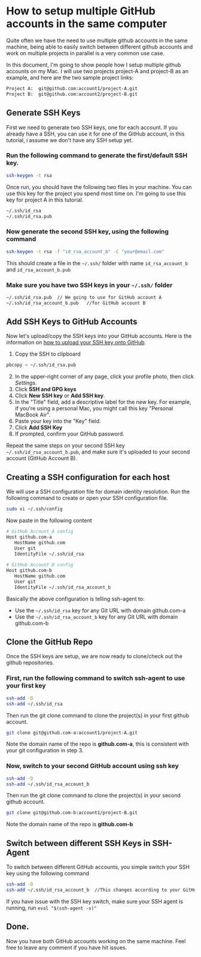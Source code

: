 # How to setup multiple GitHub accounts in the same computer

Quite often we have the need to use multiple github accounts in the same machine, being able to easily switch between different github accounts and work on multiple projects in parallel is a very common use case.

In this document, I'm going to show people how I setup multiple github accounts on my Mac. I will use two projects project-A and project-B as an example, and here are the two sample project links: 
```sh
Project A:  git@github.com:account1/project-A.git
Project B:  git@github.com:account2/project-B.git
```

## Generate SSH Keys
First we need to generate two SSH keys, one for each account. If you already have a SSH, you can use it for one of the GitHub account, in this tutorial, i assume we don't have any SSH setup yet.

### Run the following command to generate the first/default SSH key. 
```sh
ssh-keygen -t rsa
```
Once run, you should have the following two files in your machine. You can use this key for the project you spend most time on. I'm going to use this key for project A in this tutorial.
```sh
~/.ssh/id_rsa
~/.ssh/id_rsa.pub
```

### Now generate the second SSH key, using the following command
```sh
ssh-keygen -t rsa -f "id_rsa_account_b" -C "your@email.com"
```
This should create a file in the `~/.ssh/` folder with name `id_rsa_account_b` and `id_rsa_account_b.pub`

### Make sure you have two SSH keys in your `~/.ssh/` folder
```sh
~/.ssh/id_rsa.pub  // We going to use for GitHub account A
~/.ssh/id_rsa_account_b.pub   //for GitHub account B
```


## Add SSH Keys to GitHub Accounts
Now let's upload/copy the SSH keys into your GitHub accounts. Here is the information on [how to upload your SSH key onto GitHub](https://help.github.com/en/github/authenticating-to-github/adding-a-new-ssh-key-to-your-github-account).

1. Copy the SSH to clipboard
```sh
pbcopy < ~/.ssh/id_rsa.pub
```
2. In the upper-right corner of any page, click your profile photo, then click *Settings*. 
3. Click **SSH and GPG keys**
4. Click **New SSH key** or **Add SSH key**.
5. In the "Title" field, add a descriptive label for the new key. For example, if you're using a personal Mac, you might call this key "Personal MacBook Air".
6. Paste your key into the "Key" field. 
7. Click **Add SSH Key**
8. If prompted, confirm your GitHub password. 

Repeat the same steps on your second SSH key `~/.ssh/id_rsa_account_b.pub`, and make sure it's uploaded to your second account (GitHub Account B).

## Creating a SSH configuration for each host
We will use a SSH configuration file for domain identity resolution. Run the following command to create or open your SSH configuration file.
```sh
sudo vi ~/.ssh/config
```

Now paste in the following content
```sh
# GitHub Account A config
Host github.com-a
   HostName github.com
   User git
   IdentityFile ~/.ssh/id_rsa
   
# GitHub Account B config
Host github.com-b   
   HostName github.com
   User git
   IdentityFile ~/.ssh/id_rsa_account_b
```
Basically the above configuration is telling ssh-agent to:
* Use the `~/.ssh/id_rsa` key for any Git URL with domain github.com-a
* Use the `~/.ssh/id_rsa_account_b` key for any Git URL with domain github.com-b

## Clone the GitHub Repo
Once the SSH keys are setup, we are now ready to clone/check out the github repositories.

### First, run the following command to switch ssh-agent to use your first key
```sh
ssh-add -D
ssh-add ~/.ssh/id_rsa
```

Then run the git clone command to clone the project(s) in your first github account.
```sh
git clone git@github.com-a:account1/project-A.git
```
Note the domain name of the repo is **github.com-a**, this is consistent with your git configuration in step 3.

### Now, switch to your second GitHub account using ssh key
```sh
ssh-add -D
ssh-add ~/.ssh/id_rsa_account_b
```

Then run the git clone command to clone the project(s) in your second github account.
```sh
git clone git@github.com-b:account1/project-B.git
```
Note the domain name of the repo is **github.com-b**

## Switch between different SSH Keys in SSH-Agent
To switch between different GitHub accounts, you simple switch your SSH key using the following command
```sh
ssh-add -D
ssh-add ~/.ssh/id_rsa_account_b  //This changes according to your GitHub SSH key
```

If you have issue with the SSH key switch, make sure your SSH agent is running, run `eval "$(ssh-agent -s)"`

## Done.
Now you have both GitHub accounts working on the same machine. Feel free to leave any comment if you have hit issues.
